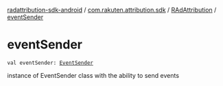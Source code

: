 [radattribution-sdk-android](../../index.md) / [com.rakuten.attribution.sdk](../index.md) / [RAdAttribution](index.md) / [eventSender](./event-sender.md)

# eventSender

`val eventSender: `[`EventSender`](../-event-sender/index.md)

instance of EventSender class with the ability to send events

